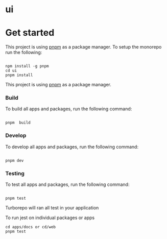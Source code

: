 # ui

# Get started

This project is using [pnpm](https://pnpm.io/) as a package manager. To setup the monorepo run the following:

```

npm install -g pnpm
cd ui
pnpm install

```

This project is using [pnpm](https://pnpm.io/) as a package manager.

### Build

To build all apps and packages, run the following command:

```

pnpm  build

```

### Develop

To develop all apps and packages, run the following command:

```

pnpm dev

```

### Testing

To test all apps and packages, run the following command:

```

pnpm test

```

Turborepo will ran all test in your application

To run jest on individual packages or apps

```
cd apps/docs or cd/web
pnpm test

```
